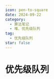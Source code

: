 ```yaml
---
icon: pen-to-square
date: 2024-09-22
category:
  - 算法笔记
  - 堆、优先级队列
tag:
  - 优先级队列
star: false
---
```


# 优先级队列

